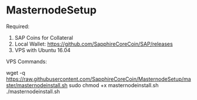 # MasternodeSetup

Required:
1. SAP Coins for Collateral
2. Local Wallet: https://github.com/SapphireCoreCoin/SAP/releases
3. VPS with Ubuntu 16.04

VPS Commands:

wget -q https://raw.githubusercontent.com/SapphireCoreCoin/MasternodeSetup/master/masternodeinstall.sh
sudo chmod +x masternodeinstall.sh
./masternodeinstall.sh
